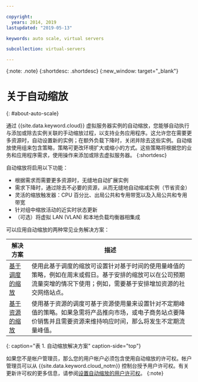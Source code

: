 ```yaml
---

copyright:
  years: 2014, 2019
lastupdated: "2019-05-13"

keywords: auto scale, virtual servers

subcollection: virtual-servers

---
```


{:note: .note}
{:shortdesc: .shortdesc}
{:new_window: target="_blank"}

# 关于自动缩放
{: #about-auto-scale}

通过 {{site.data.keyword.cloud}} 虚拟服务器实例的自动缩放，您能够自动执行与添加或除去实例关联的手动缩放过程，以支持业务应用程序。这允许您在需要更多资源时，自动设置新的实例；在额外负载下降时，关闭并除去这些实例。自动缩放使用组来包含策略，策略可更改环境扩大或缩小的方式。这些策略将根据您的业务和应用程序需求，使用操作来添加或除去虚拟服务器。
{:shortdesc}

自动缩放将启用以下功能：

* 根据需求而需要更多资源时，无缝地自动扩展实例
* 需求下降时，通过除去不必要的资源，从而无缝地自动缩减实例（节省资金）
* 灵活的缩放触发器：CPU 百分比、出局公共和专用带宽以及入局公共和专用带宽
* 针对组中缩放活动的近实时状态更新
* （可选）将虚拟 LAN (VLAN) 和本地负载均衡器相集成

可以应用自动缩放的两种常见业务解决方案：

| 解决方案 |描述|
| -------- | ----------- |
| [基于调度的缩放](/docs/vsi?topic=virtual-servers-managing-schedule-based-auto-scaling) |使用此基于调度的缩放可设置针对基于时间的使用量峰值的策略，例如在周末或假日。基于安排的缩放可以在公司预期流量突增的情况下使用；例如，需要基于安排增加资源的社交网络站点。|
| [基于资源的缩放](/docs/vsi?topic=virtual-servers-managing-resourced-based-auto-scaling) |使用基于资源的调度可基于资源使用量来设置针对不定期峰值的策略。如果急需将产品推向市场，或电子商务站点要降价销售并且需要资源来维持响应时间，那么将发生不定期流量峰值。|
{: caption="表 1. 自动缩放解决方案" caption-side="top"}

如果您不是帐户管理员，那么您的用户帐户必须包含使用自动缩放的许可权。帐户管理员可以从 {{site.data.keyword.cloud_notm}} 控制台授予用户许可权。有关更新许可权的更多信息，请参阅[设置自动缩放的用户许可权](/docs/vsi?topic=virtual-servers-user-permissions-required-to-use-auto-scale)。
{:note}


